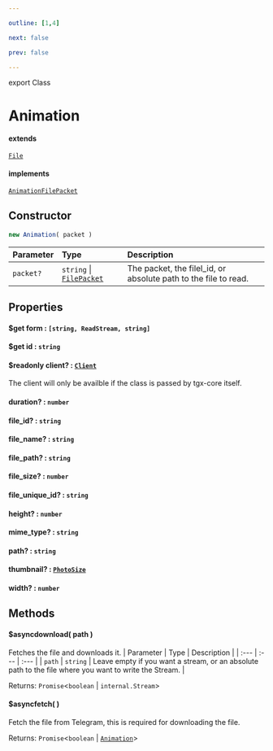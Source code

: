 ```yaml
---

outline: [1,4]

next: false

prev: false

---
```


export Class
# Animation
#### extends
 [`File`](./File.md)
#### implements
 [`AnimationFilePacket`](../interfaces/AnimationFilePacket.md)

## Constructor
 ```ts
 new Animation( packet )
 ```
 
 | Parameter | Type | Description |
| :--- | :--- | :--- |
| `packet?` | `string` \| [`FilePacket`](../interfaces/FilePacket.md) | The packet, the filel_id, or absolute path to the file to read. |

## Properties

#### $get form : `[string, ReadStream, string]`

#### $get id : `string`

#### $readonly client? : [`Client`](./Client.md)
 The client will only be availble if the class is passed by tgx-core itself.

#### duration? : `number`

#### file_id? : `string`

#### file_name? : `string`

#### file_path? : `string`

#### file_size? : `number`

#### file_unique_id? : `string`

#### height? : `number`

#### mime_type? : `string`

#### path? : `string`

#### thumbnail? : [`PhotoSize`](./PhotoSize.md)

#### width? : `number`

## Methods

#### $asyncdownload( path )
Fetches the file and downloads it.
| Parameter | Type | Description |
| :--- | :--- | :--- |
| `path` | `string` | Leave empty if you want a stream, or an absolute path to the file where you want to write the Stream. |

Returns: `Promise`\<`boolean` \| `internal.Stream`\>

#### $asyncfetch( )
Fetch the file from Telegram, this is required for downloading the file.

Returns: `Promise`\<`boolean` \| [`Animation`](./Animation.md)\>
